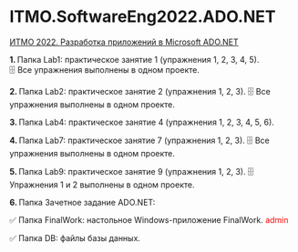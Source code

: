 # ITMO.SoftwareEng2022.ADO.NET
<ins>ИТМО 2022. Разработка приложений в Microsoft ADO.NET</ins>

 <strong>1. </strong> Папка Lab1:
практическое занятие 1 (упражнения 1, 2, 3, 4, 5). 	
&#128452; Все упражнения выполнены в одном проекте.

<strong>2. </strong> Папка Lab2:
практическое занятие 2 (упражнения 1, 2, 3). 
&#128452; Все упражнения выполнены в одном проекте.

<strong>3. </strong> Папка Lab4:
практическое занятие 4 (упражнения 1, 2, 3, 4, 5, 6).

<strong>4. </strong> Папка Lab7: практическое занятие 7 (упражнения 1, 2, 3).
&#128452; Все упражнения выполнены в одном проекте.

<strong>5. </strong> Папка Lab9: практическое занятие 9 (упражнения 1, 2, 3).
&#128452; Упражнения 1 и 2 выполнены в одном проекте.

<strong>6. </strong> Папка Зачетное задание ADO.NET: 
    
&#9989; Папка FinalWork: настольное Windows-приложение FinalWork. <span style="color:red;"> admin </span>

&#9989; Папка DB: файлы базы данных.
